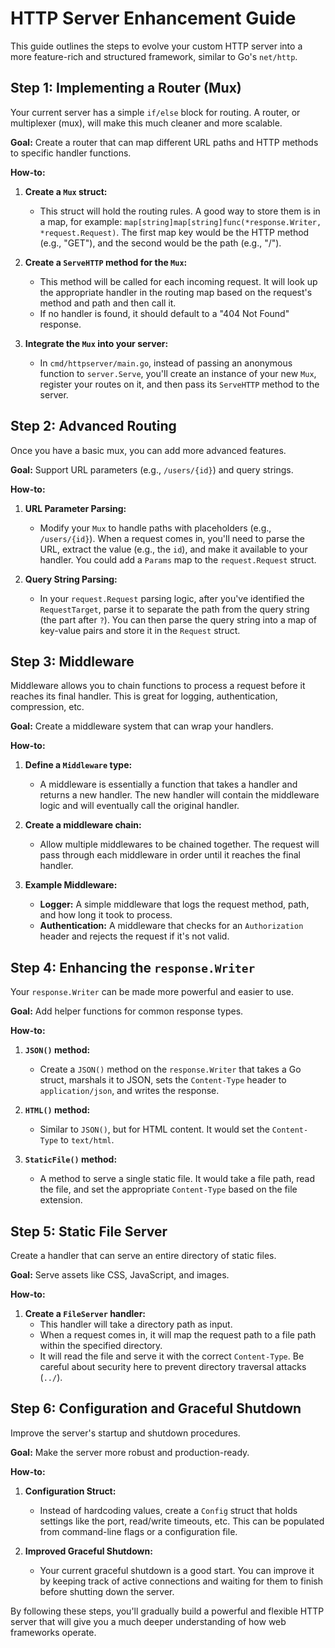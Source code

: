 # HTTP Server Enhancement Guide

This guide outlines the steps to evolve your custom HTTP server into a more feature-rich and structured framework, similar to Go's `net/http`.

## Step 1: Implementing a Router (Mux)

Your current server has a simple `if/else` block for routing. A router, or multiplexer (mux), will make this much cleaner and more scalable.

**Goal:** Create a router that can map different URL paths and HTTP methods to specific handler functions.

**How-to:**

1.  **Create a `Mux` struct:**
    *   This struct will hold the routing rules. A good way to store them is in a map, for example: `map[string]map[string]func(*response.Writer, *request.Request)`. The first map key would be the HTTP method (e.g., "GET"), and the second would be the path (e.g., "/").

2.  **Create a `ServeHTTP` method for the `Mux`:**
    *   This method will be called for each incoming request. It will look up the appropriate handler in the routing map based on the request's method and path and then call it.
    *   If no handler is found, it should default to a "404 Not Found" response.

3.  **Integrate the `Mux` into your server:**
    *   In `cmd/httpserver/main.go`, instead of passing an anonymous function to `server.Serve`, you'll create an instance of your new `Mux`, register your routes on it, and then pass its `ServeHTTP` method to the server.

## Step 2: Advanced Routing

Once you have a basic mux, you can add more advanced features.

**Goal:** Support URL parameters (e.g., `/users/{id}`) and query strings.

**How-to:**

1.  **URL Parameter Parsing:**
    *   Modify your `Mux` to handle paths with placeholders (e.g., `/users/{id}`). When a request comes in, you'll need to parse the URL, extract the value (e.g., the `id`), and make it available to your handler. You could add a `Params` map to the `request.Request` struct.

2.  **Query String Parsing:**
    *   In your `request.Request` parsing logic, after you've identified the `RequestTarget`, parse it to separate the path from the query string (the part after `?`). You can then parse the query string into a map of key-value pairs and store it in the `Request` struct.

## Step 3: Middleware

Middleware allows you to chain functions to process a request before it reaches its final handler. This is great for logging, authentication, compression, etc.

**Goal:** Create a middleware system that can wrap your handlers.

**How-to:**

1.  **Define a `Middleware` type:**
    *   A middleware is essentially a function that takes a handler and returns a new handler. The new handler will contain the middleware logic and will eventually call the original handler.

2.  **Create a middleware chain:**
    *   Allow multiple middlewares to be chained together. The request will pass through each middleware in order until it reaches the final handler.

3.  **Example Middleware:**
    *   **Logger:** A simple middleware that logs the request method, path, and how long it took to process.
    *   **Authentication:** A middleware that checks for an `Authorization` header and rejects the request if it's not valid.

## Step 4: Enhancing the `response.Writer`

Your `response.Writer` can be made more powerful and easier to use.

**Goal:** Add helper functions for common response types.

**How-to:**

1.  **`JSON()` method:**
    *   Create a `JSON()` method on the `response.Writer` that takes a Go struct, marshals it to JSON, sets the `Content-Type` header to `application/json`, and writes the response.

2.  **`HTML()` method:**
    *   Similar to `JSON()`, but for HTML content. It would set the `Content-Type` to `text/html`.

3.  **`StaticFile()` method:**
    *   A method to serve a single static file. It would take a file path, read the file, and set the appropriate `Content-Type` based on the file extension.

## Step 5: Static File Server

Create a handler that can serve an entire directory of static files.

**Goal:** Serve assets like CSS, JavaScript, and images.

**How-to:**

1.  **Create a `FileServer` handler:**
    *   This handler will take a directory path as input.
    *   When a request comes in, it will map the request path to a file path within the specified directory.
    *   It will read the file and serve it with the correct `Content-Type`. Be careful about security here to prevent directory traversal attacks (`../`).

## Step 6: Configuration and Graceful Shutdown

Improve the server's startup and shutdown procedures.

**Goal:** Make the server more robust and production-ready.

**How-to:**

1.  **Configuration Struct:**
    *   Instead of hardcoding values, create a `Config` struct that holds settings like the port, read/write timeouts, etc. This can be populated from command-line flags or a configuration file.

2.  **Improved Graceful Shutdown:**
    *   Your current graceful shutdown is a good start. You can improve it by keeping track of active connections and waiting for them to finish before shutting down the server.

By following these steps, you'll gradually build a powerful and flexible HTTP server that will give you a much deeper understanding of how web frameworks operate.
